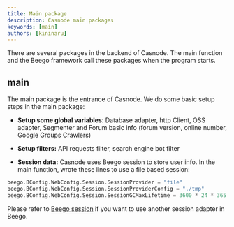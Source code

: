 ```yaml
---
title: Main package
description: Casnode main packages
keywords: [main]
authors: [kininaru]
---
```


There are several packages in the backend of Casnode. The main function and the Beego framework call these packages when the program starts.

## main

The main package is the entrance of Casnode. We do some basic setup steps in the main package:

* **Setup some global variables**: Database adapter, http Client, OSS adapter, Segmenter and Forum basic info (forum version, online number, Google Groups Crawlers)

* **Setup filters:** API requests filter, search engine bot filter

* **Session data:** Casnode uses Beego session to store user info. In the main function, wrote these lines to use a file based session:

```go
beego.BConfig.WebConfig.Session.SessionProvider = "file"
beego.BConfig.WebConfig.Session.SessionProviderConfig = "./tmp"
beego.BConfig.WebConfig.Session.SessionGCMaxLifetime = 3600 * 24 * 365
```

Please refer to [Beego session](https://beego.wiki/docs/mvc/controller/session/) if you want to use another session adapter in Beego.
